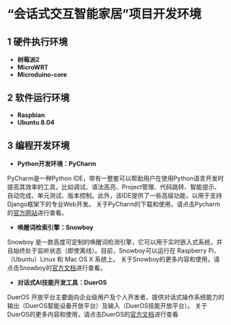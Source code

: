  
# “会话式交互智能家居”项目开发环境 

## 1 硬件执行环境 
 - **树莓派2**
 - **MicroWRT**
 - **Microduino-core**


 
 ## 2 软件运行环境
 - **Raspbian**
 - **Ubuntu 8.04**
 
 ## 3 编程开发环境
 - **Python开发环境：PyCharm**
 
 PyCharm是一种Python IDE，带有一整套可以帮助用户在使用Python语言开发时提高其效率的工具，比如调试、语法高亮、Project管理、代码跳转、智能提示、自动完成、单元测试、版本控制。此外，该IDE提供了一些高级功能，以用于支持Django框架下的专业Web开发。
 关于PyCharm的下载和使用，请点击Pycharm的[官方网站][1]进行查看。

 - **唤醒词检索引擎：Snowboy**
 
 Snowboy 是一款高度可定制的唤醒词检测引擎，它可以用于实时嵌入式系统，并且始终处于监听状态（即使离线）。目前，Snowboy可以运行在 Raspberry Pi、（Ubuntu）Linux 和 Mac OS X 系统上。
 关于Snowboy的更多内容和使用，请点击Snowboy的[官方文档][2]进行查看。

 - **对话式AI技能开发工具：DuerOS**
 
 DuerOS 开放平台主要面向企业级用户及个人开发者，提供对话式操作系统能力的输出（DuerOS智能设备开放平台）及输入（DuerOS技能开放平台）。
 关于DuerOS的更多内容和使用，请点击DuerOS的[官方文档][3]进行查看


  [1]: https://www.jetbrains.com/zh/pycharm/specials/pycharm/pycharm.html?utm_source=baidu&utm_medium=cpc&utm_campaign=cn-bai-br-pycharm-ex-pc&utm_content=pycharm-pure&utm_term=pycharm&gclid=CMCn3eCTk9oCFUTgvAodPK8CTA&gclsrc=ds&dclid=CPGO5uCTk9oCFUs6lgodfoICDQ
  [2]: http://docs.kitt.ai/snowboy/
  [3]: https://dueros.baidu.com/didp/doc/index
